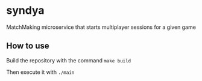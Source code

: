 # syndya

MatchMaking microservice that starts multiplayer sessions for a given game 


## How to use

Build the repository with the command `make build`

Then execute it with `./main`

